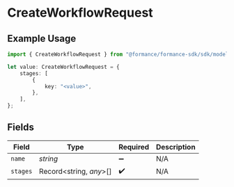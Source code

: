 # CreateWorkflowRequest

## Example Usage

```typescript
import { CreateWorkflowRequest } from "@formance/formance-sdk/sdk/models/shared";

let value: CreateWorkflowRequest = {
    stages: [
        {
            key: "<value>",
        },
    ],
};
```

## Fields

| Field                   | Type                    | Required                | Description             |
| ----------------------- | ----------------------- | ----------------------- | ----------------------- |
| `name`                  | *string*                | :heavy_minus_sign:      | N/A                     |
| `stages`                | Record<string, *any*>[] | :heavy_check_mark:      | N/A                     |